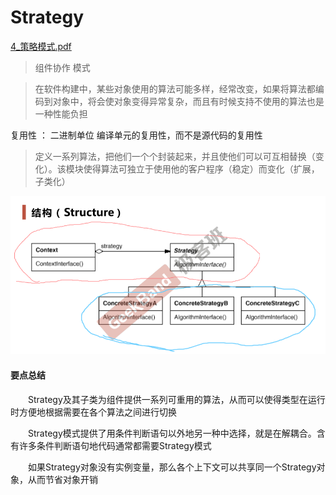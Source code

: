 # Strategy

[4_策略模式.pdf](file/4_%E7%AD%96%E7%95%A5%E6%A8%A1%E5%BC%8F.pdf)

> 组件协作 模式


> 在软件构建中，某些对象使用的算法可能多样，经常改变，如果将算法都编码到对象中，将会使对象变得异常复杂，而且有时候支持不使用的算法也是一种性能负担


复用性 ： 二进制单位 编译单元的复用性，而不是源代码的复用性

> 定义一系列算法，把他们一个个封装起来，并且使他们可以可互相替换（变化）。该模块使得算法可独立于使用他的客户程序（稳定）而变化（扩展，子类化）


![](image/image.png)

#### 要点总结

&ensp;&ensp;&ensp;&ensp;Strategy及其子类为组件提供一系列可重用的算法，从而可以使得类型在运行时方便地根据需要在各个算法之间进行切换

&ensp;&ensp;&ensp;&ensp;Strategy模式提供了用条件判断语句以外地另一种中选择，就是在解耦合。含有许多条件判断语句地代码通常都需要Strategy模式

&ensp;&ensp;&ensp;&ensp;如果Strategy对象没有实例变量，那么各个上下文可以共享同一个Strategy对象，从而节省对象开销


